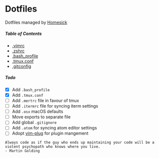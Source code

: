 # Dotfiles
Dotfiles managed by [Homesick](https://github.com/technicalpickles/homesick)

##### Table of Contents

- [.vimrc](https://github.com/Ghosh/dotfiles/blob/master/home/.vimrc)
- [.zshrc](https://github.com/Ghosh/dotfiles/blob/master/home/.zshrc)
- [.bash_profile](https://github.com/Ghosh/dotfiles/blob/master/home/.bash_profile)
- [.tmux.conf](https://github.com/Ghosh/dotfiles/blob/master/home/.tmux.conf)
- [.gitconfig](https://github.com/Ghosh/dotfiles/blob/master/home/.gitconfig)

##### Todo
- [x] Add `.bash_profile`
- [x] Add `.tmux.conf`
- [ ] Add `.mertrc` file in favour of tmux
- [ ] Add `.itermrc` file for syncing iterm settings
- [ ] Add `.osx` macOS defaults
- [ ] Move exports to separate file
- [ ] Add global `.gitignore`
- [ ] Add `.atom` for syncing atom editor settings
- [ ] Adopt [vim-plug](https://github.com/junegunn/vim-plug) for plugin mangement

```
Always code as if the guy who ends up maintaining your code will be a violent psychopath who knows where you live.
- Martin Golding
```
